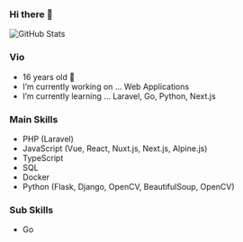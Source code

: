 ### Hi there 👋               

![GitHub Stats](https://github-readme-stats.vercel.app/api?username=kai0310&count_private=true&show_icons=true)

### Vio
- 16 years old 🥳
- I’m currently working on ... Web Applications
- I’m currently learning ... Laravel, Go, Python, Next.js

### Main Skills
- PHP (Laravel)
- JavaScript (Vue, React, Nuxt.js, Next.js, Alpine.js)
- TypeScript
- SQL
- Docker
- Python (Flask, Django, OpenCV, BeautifulSoup, OpenCV)

### Sub Skills
- Go
